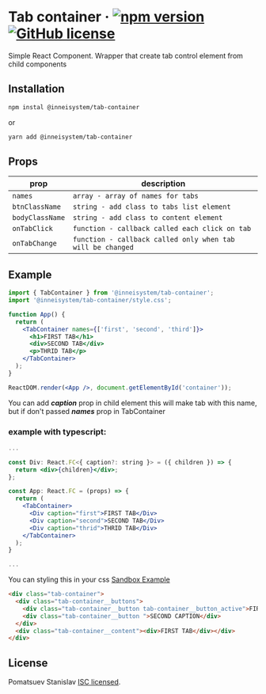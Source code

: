 # Tab container &middot; [![npm version](https://badge.fury.io/js/%40inneisystem%2Ftab-container.svg)](https://badge.fury.io/js/%40inneisystem%2Ftab-container) [![GitHub license](https://img.shields.io/github/license/pomatsuev/tab-container)](https://github.com/pomatsuev/tab-container/blob/master/license.md)

Simple React Component. Wrapper that create tab control element from child components

## Installation

```bash
npm instal @inneisystem/tab-container
```

or

```bash
yarn add @inneisystem/tab-container
```

## Props

| prop            | description                                                |
| --------------- | ---------------------------------------------------------- |
| `names`         | `array - array of names for tabs`                          |
| `btnClassName`  | `string - add class to tabs list element`                  |
| `bodyClassName` | `string - add class to content element`                    |
| `onTabClick`    | `function - callback called each click on tab`             |
| `onTabChange`   | `function - callback called only when tab will be changed` |

## Example

```jsx
import { TabContainer } from '@inneisystem/tab-container';
import '@inneisystem/tab-container/style.css';

function App() {
  return (
    <TabContainer names={['first', 'second', 'third']}>
      <h1>FIRST TAB</h1>
      <div>SECOND TAB</div>
      <p>THRID TAB</p>
    </TabContainer>
  );
}

ReactDOM.render(<App />, document.getElementById('container'));
```

You can add **_caption_** prop in child element this will make tab with this name, but if don't passed **_names_** prop in TabContainer

### example with typescript:

```jsx
...

const Div: React.FC<{ caption?: string }> = ({ children }) => {
  return <div>{children}</div>;
};

const App: React.FC = (props) => {
  return (
    <TabContainer>
      <Div caption="first">FIRST TAB</Div>
      <Div caption="second">SECOND TAB</Div>
      <Div caption="thrid">THRID TAB</Div>
    </TabContainer>
  );
}

...
```

You can styling this in your css [Sandbox Example](https://codesandbox.io/s/tab-container-o6rnq)

```html
<div class="tab-container">
  <div class="tab-container__buttons">
    <div class="tab-container__button tab-container__button_active">FIRST CAPTION</div>
    <div class="tab-container__button ">SECOND CAPTION</div>
  </div>
  <div class="tab-container__content"><div>FIRST TAB</div></div>
</div>
```

## License

Pomatsuev Stanislav [ISC licensed](./license.md).
